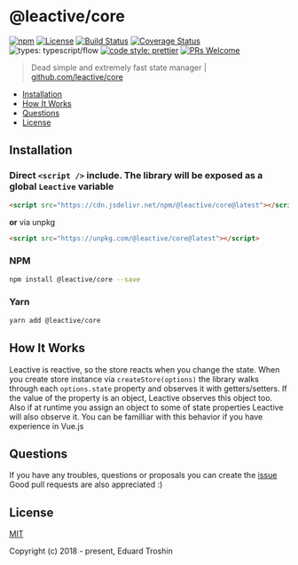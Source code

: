 # @leactive/core

[![npm](https://img.shields.io/npm/v/@leactive/core.svg)](https://www.npmjs.com/package/@leactive/core)
[![License](https://img.shields.io/npm/l/@leactive/core.svg)](https://www.npmjs.com/package/@leactive/core)
[![Build Status](https://travis-ci.org/leactive/core.svg?branch=master)](https://travis-ci.org/leactive/core)
[![Coverage Status](https://coveralls.io/repos/github/leactive/core/badge.svg?branch=master)](https://coveralls.io/github/leactive/core?branch=master)
![types: typescript/flow](https://img.shields.io/badge/types-typescript%2Fflow-blue.svg)
[![code style: prettier](https://img.shields.io/badge/code_style-prettier-ff69b4.svg)](https://github.com/prettier/prettier)
[![PRs Welcome](https://img.shields.io/badge/PRs-welcome-brightgreen.svg)](https://github.com/leactive/core/pulls)

> Dead simple and extremely fast state manager | [github.com/leactive/core](https://github.com/leactive/core#readme)

- [Installation](#installation)
- [How It Works](#how-it-works)
- [Questions](#questions)
- [License](#license)

## Installation

### Direct `<script />` include. The library will be exposed as a global `Leactive` variable

```html
<script src="https://cdn.jsdelivr.net/npm/@leactive/core@latest"></script>
```

**or** via unpkg

```html
<script src="https://unpkg.com/@leactive/core@latest"></script>
```

### NPM

```bash
npm install @leactive/core --save
```

### Yarn

```bash
yarn add @leactive/core
```

## How It Works

Leactive is reactive, so the store reacts when you change the state. When you create store instance via `createStore(options)` the library walks through each `options.state` property and observes it with getters/setters. If the value of the property is an object, Leactive observes this object too. Also if at runtime you assign an object to some of state properties Leactive will also observe it. You can be familliar with this behavior if you have experience in Vue.js

## Questions

If you have any troubles, questions or proposals you can create the [issue](https://github.com/leactive/core/issues)  
Good pull requests are also appreciated :)

## License

[MIT](http://opensource.org/licenses/MIT)

Copyright (c) 2018 - present, Eduard Troshin
